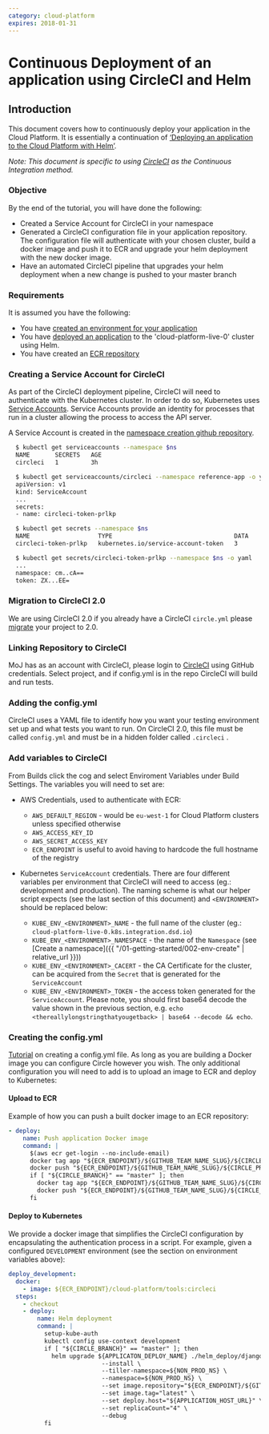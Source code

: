 ```yaml
---
category: cloud-platform
expires: 2018-01-31
---
```


# Continuous Deployment of an application using CircleCI and Helm

## Introduction
This document covers how to continuously deploy your application in the Cloud Platform. It is essentially a continuation of [‘Deploying an application to the Cloud Platform with Helm’](https://ministryofjustice.github.io/cloud-platform-user-docs/02-deploying-an-app/002-app-deploy-helm/#tutorial-deploying-an-application-to-the-cloud-platform-with-helm).

*Note: This document is specific to using [CircleCI](https://circleci.com/) as the Continuous Integration method.*

### Objective
By the end of the tutorial, you will have done the following:

- Created a Service Account for CircleCI in your namespace
- Generated a CircleCI configuration file in your application repository. The configuration file will authenticate with your chosen cluster, build a docker image and push it to ECR and upgrade your helm deployment with the new docker image.
- Have an automated CircleCI pipeline that upgrades your helm deployment when a new change is pushed to your master branch

### Requirements
It is assumed you have the following:

 - You have [created an environment for your application](/01-getting-started/002-env-create)
 - You have [deployed an application](https://ministryofjustice.github.io/cloud-platform-user-docs/02-deploying-an-app/002-app-deploy-helm/#tutorial-deploying-an-application-to-the-cloud-platform-with-helm) to the 'cloud-platform-live-0' cluster using Helm.
 - You have created an [ECR repository](/01-getting-started/003-ecr-setup/#creating-an-ecr-repository)

### Creating a Service Account for CircleCI
As part of the CircleCI deployment pipeline, CircleCI will need to authenticate with the Kubernetes cluster. In order to do so, Kubernetes uses [Service Accounts](https://kubernetes.io/docs/tasks/configure-pod-container/configure-service-account/). Service Accounts provide an identity for processes that run in a cluster allowing the process to access the API server.

A Service Account is created in the [namespace creation github repository](https://github.com/ministryofjustice/cloud-platform-environments/tree/master/namespaces).
```bash
  $ kubectl get serviceaccounts --namespace $ns
  NAME       SECRETS   AGE
  circleci   1         3h

  $ kubectl get serviceaccounts/circleci --namespace reference-app -o yaml
  apiVersion: v1
  kind: ServiceAccount
  ...
  secrets:
  - name: circleci-token-prlkp

  $ kubectl get secrets --namespace $ns
  NAME                   TYPE                                  DATA      AGE
  circleci-token-prlkp   kubernetes.io/service-account-token   3         3h

  $ kubectl get secrets/circleci-token-prlkp --namespace $ns -o yaml
  ...
  namespace: cm..cA==
  token: ZX...EE=
```

### Migration to CircleCI 2.0
We are using CircleCI 2.0 if you already have a CircleCI ```circle.yml``` please [migrate](https://circleci.com/docs/2.0/migration/) your project to 2.0.

### Linking Repository to CircleCI
MoJ has as an account with CircleCI, please login to [CircleCI](https://circleci.com/dashboard) using GitHub credentials. Select project, and if config.yml is in the repo CircleCI will build and run tests.

### Adding the config.yml
CircleCI uses a YAML file to identify how you want your testing environment set up and what tests you want to run. On CircleCI 2.0, this file must be called ```config.yml``` and must be in a hidden folder called ```.circleci``` .

### Add variables to CircleCI
From Builds click the cog and select Enviroment Variables under Build Settings. The variables you will need to set are:

- AWS Credentials, used to authenticate with ECR:
  - `AWS_DEFAULT_REGION` - would be `eu-west-1` for Cloud Platform clusters unless specified otherwise
  - `AWS_ACCESS_KEY_ID`
  - `AWS_SECRET_ACCESS_KEY`
  - `ECR_ENDPOINT` is useful to avoid having to hardcode the full hostname of the registry

- Kubernetes `ServiceAccount` credentials. There are four different variables per environment that CircleCI will need to access (eg.: development and production). The naming scheme is what our helper script expects (see the last section of this document) and `<ENVIRONMENT>` should be replaced below:

  - `KUBE_ENV_<ENVIRONMENT>_NAME` - the full name of the cluster (eg.: `cloud-platform-live-0.k8s.integration.dsd.io`)
  - `KUBE_ENV_<ENVIRONMENT>_NAMESPACE` - the name of the `Namespace` (see [Create a namespace]({{ "/01-getting-started/002-env-create" | relative_url }}))
  - `KUBE_ENV_<ENVIRONMENT>_CACERT` - the CA Certificate for the cluster, can be acquired from the `Secret` that is generated for the `ServiceAccount`
  - `KUBE_ENV_<ENVIRONMENT>_TOKEN` - the access token generated for the `ServiceAccount`. Please note, you should first base64 decode the value shown in the previous section, e.g. `echo <thereallylongstringthatyougetback> | base64 --decode && echo`.

### Creating the config.yml
[Tutorial](https://circleci.com/docs/2.0/tutorials/) on creating a config.yml file. As long as you are building a Docker image you can configure Circle however you wish. The only additional configuration you will need to add is to upload an image to ECR and deploy to Kubernetes:

#### Upload to ECR

Example of how you can push a built docker image to an ECR repository:

```yaml
- deploy:
    name: Push application Docker image
    command: |
      $(aws ecr get-login --no-include-email)
      docker tag app "${ECR_ENDPOINT}/${GITHUB_TEAM_NAME_SLUG}/${CIRCLE_PROJECT_REPONAME}:${CIRCLE_SHA1}"
      docker push "${ECR_ENDPOINT}/${GITHUB_TEAM_NAME_SLUG}/${CIRCLE_PROJECT_REPONAME}:${CIRCLE_SHA1}"
      if [ "${CIRCLE_BRANCH}" == "master" ]; then
        docker tag app "${ECR_ENDPOINT}/${GITHUB_TEAM_NAME_SLUG}/${CIRCLE_PROJECT_REPONAME}:latest"
        docker push "${ECR_ENDPOINT}/${GITHUB_TEAM_NAME_SLUG}/${CIRCLE_PROJECT_REPONAME}:latest"
      fi
```
#### Deploy to Kubernetes

We provide a docker image that simplifies the CircleCI configuration by encapsulating the authentication process in a script. For example, given a configured `DEVELOPMENT` environment (see the section on environment variables above):

```yaml
deploy_development:
  docker:
    - image: ${ECR_ENDPOINT}/cloud-platform/tools:circleci
  steps:
    - checkout
    - deploy:
        name: Helm deployment
        command: |
          setup-kube-auth
          kubectl config use-context development
          if [ "${CIRCLE_BRANCH}" == "master" ]; then
            helm upgrade ${APPLICATON_DEPLOY_NAME} ./helm_deploy/django-app/. \
                          --install \
                          --tiller-namespace=${NON_PROD_NS} \
                          --namespace=${NON_PROD_NS} \
                          --set image.repository="${ECR_ENDPOINT}/${GITHUB_TEAM_NAME_SLUG}/${CIRCLE_PROJECT_REPONAME}" \
                          --set image.tag="latest" \
                          --set deploy.host="${APPLICATION_HOST_URL}" \
                          --set replicaCount="4" \
                          --debug
          fi
```

